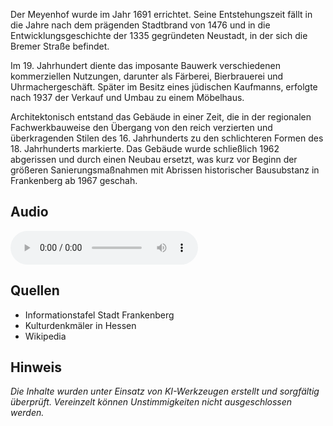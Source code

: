 Der Meyenhof wurde im Jahr 1691 errichtet. Seine Entstehungszeit fällt in die Jahre nach dem prägenden Stadtbrand von 1476 und in die Entwicklungsgeschichte der 1335 gegründeten Neustadt, in der sich die Bremer Straße befindet.

Im 19. Jahrhundert diente das imposante Bauwerk verschiedenen kommerziellen Nutzungen, darunter als Färberei, Bierbrauerei und Uhrmachergeschäft. Später im Besitz eines jüdischen Kaufmanns, erfolgte nach 1937 der Verkauf und Umbau zu einem Möbelhaus.

Architektonisch entstand das Gebäude in einer Zeit, die in der regionalen Fachwerkbauweise den Übergang von den reich verzierten und überkragenden Stilen des 16. Jahrhunderts zu den schlichteren Formen des 18. Jahrhunderts markierte. Das Gebäude wurde schließlich 1962 abgerissen und durch einen Neubau ersetzt, was kurz vor Beginn der größeren Sanierungsmaßnahmen mit Abrissen historischer Bausubstanz in Frankenberg ab 1967 geschah.

## Audio

<audio controls class="full-width-audio">
  <source src="locales/frankenberg/de/p50.mp3" type="audio/mpeg">
  Dein Browser unterstützt kein Audioelement.
</audio>

## Quellen

- Informationstafel Stadt Frankenberg
- Kulturdenkmäler in Hessen
- Wikipedia

## Hinweis

_Die Inhalte wurden unter Einsatz von KI-Werkzeugen erstellt und sorgfältig überprüft. Vereinzelt können Unstimmigkeiten nicht ausgeschlossen werden._
